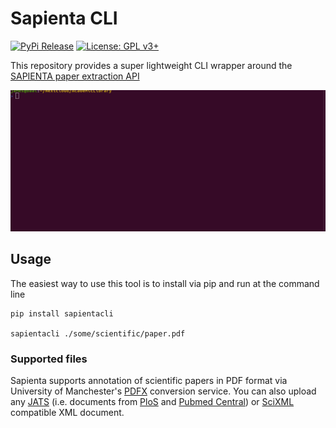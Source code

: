 # Sapienta CLI
[![PyPi Release](https://img.shields.io/pypi/v/sapientacli.svg)](https://pypi.org/project/sapientacli/)
[![License: GPL v3+](https://img.shields.io/badge/license-MIT-blue.svg)](https://opensource.org/licenses/MIT)

This repository provides a super lightweight CLI wrapper around the [SAPIENTA paper extraction API](https://sapienta.pappro.org.uk/)

![SAPIENTA CLI in action](https://raw.githubusercontent.com/ravenscroftj/sapientacli/main/assets/screenrecording.gif)

## Usage

The easiest way to use this tool is to install via pip and run at the command line

```
pip install sapientacli

sapientacli ./some/scientific/paper.pdf
```

### Supported files

Sapienta supports annotation of scientific papers in PDF format via University of Manchester's [PDFX](http://pdfx.cs.man.ac.uk/) conversion service. 
You can also upload any [JATS](http://jats.nlm.nih.gov/publishing/1.1d3/JATS-journalpublishing1.dtd) (i.e. documents from [PloS](https://plos.org/) and [Pubmed Central](https://www.ncbi.nlm.nih.gov/pmc/)) or [SciXML](https://sourceforge.net/projects/scixml/) compatible XML document.
